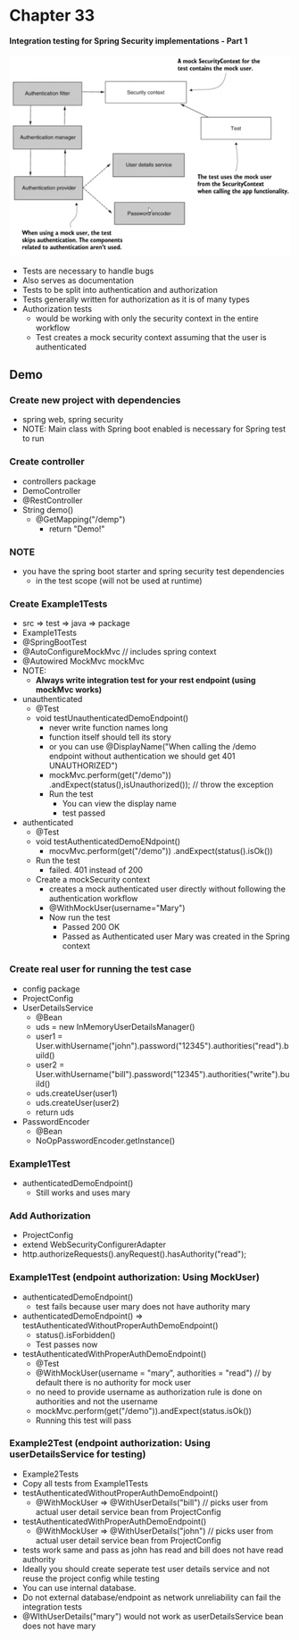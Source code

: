 # Chapter 33

#### Integration testing for Spring Security implementations - Part 1

![img.png](src/main/resources/img.png)

- Tests are necessary to handle bugs
- Also serves as documentation
- Tests to be split into authentication and authorization
- Tests generally written for authorization as it is of many types
- Authorization tests
    - would be working with only the security context in the entire workflow
    - Test creates a mock security context assuming that the user is authenticated
    

## Demo

### Create new project with dependencies
- spring web, spring security
- NOTE: Main class with Spring boot enabled is necessary for Spring test to run

### Create controller
- controllers package
- DemoController
- @RestController
- String demo()
    - @GetMapping("/demp")
        - return "Demo!"
    
### NOTE
- you have the spring boot starter and spring security test dependencies
    - in the test scope (will not be used at runtime)
    
### Create Example1Tests
- src => test => java => package
- Example1Tests
- @SpringBootTest
- @AutoConfigureMockMvc // includes spring context
- @Autowired MockMvc mockMvc
- NOTE:
    - <b>Always write integration test for your rest endpoint (using mockMvc works)</b>
- unauthenticated
    - @Test
    - void testUnauthenticatedDemoEndpoint()
        - never write function names long
        - function itself should tell its story
        - or you can use @DisplayName("When calling the /demo endpoint without authentication we should get 401 UNAUTHORIZED")
        - mockMvc.perform(get("/demo"))
            .andExpect(status(),isUnauthorized()); // throw the exception
        - Run the test
            - You can view the display name
            - test passed
- authenticated
    - @Test
    - void testAuthenticatedDemoENdpoint()
        - mocvMvc.perform(get("/demo"))
            .andExpect(status().isOk())
    - Run the test
        - failed. 401 instead of 200
    - Create a mockSecurity context
        - creates a mock authenticated user directly without following the authentication workflow
        - @WithMockUser(username="Mary")
        - Now run the test
            - Passed 200 OK
            - Passed as Authenticated user Mary was created in the Spring context

### Create real user for running the test case
- config package
- ProjectConfig
- UserDetailsService
    - @Bean
    - uds = new InMemoryUserDetailsManager()
    - user1 = User.withUsername("john").password("12345").authorities("read").build()
    - user2 = User.withUsername("bill").password("12345").authorities("write").build()
    - uds.createUser(user1)
    - uds.createUser(user2)
    - return uds
- PasswordEncoder
    - @Bean
    - NoOpPasswordEncoder.getInstance()
    
### Example1Test
- authenticatedDemoEndpoint()
    - Still works and uses mary
    
### Add Authorization
- ProjectConfig
- extend WebSecurityConfigurerAdapter
- http.authorizeRequests().anyRequest().hasAuthority("read");

### Example1Test (endpoint authorization: Using MockUser)
- authenticatedDemoEndpoint()
    - test fails because user mary does not have authority mary
- authenticatedDemoEndpoint() => testAuthenticatedWithoutProperAuthDemoEndpoint()
    - status().isForbidden()
    - Test passes now
- testAuthenticatedWithProperAuthDemoEndpoint()
    - @Test
    - @WithMockUser(username = "mary", authorities = "read") // by default there is no authority for mock user
    - no need to provide username as authorization rule is done on authorities and not the username
    - mockMvc.perform(get("/demo")).andExpect(status.isOk())
    - Running this test will pass
    
### Example2Test (endpoint authorization: Using userDetailsService for testing)
- Example2Tests
- Copy all tests from Example1Tests
- testAuthenticatedWithoutProperAuthDemoEndpoint()
    - @WithMockUser => @WithUserDetails("bill") // picks user from actual user detail service bean from ProjectConfig
- testAuthenticatedWithProperAuthDemoEndpoint()
    - @WithMockUser => @WithUserDetails("john") // picks user from actual user detail service bean from ProjectConfig
- tests work same and pass as john has read and bill does not have read authority
- Ideally you should create seperate test user details service and not reuse the project config while testing
- You can use internal database.
- Do not external database/endpoint as network unreliability can fail the integration tests
- @WIthUserDetails("mary") would not work as userDetailsService bean does not have mary















